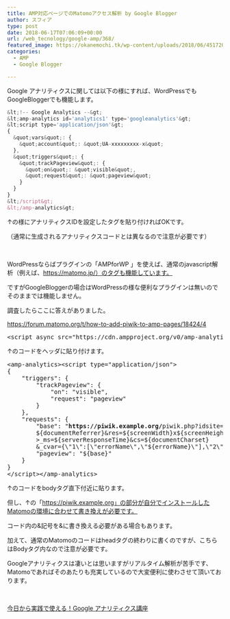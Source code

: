```yaml
---
title: AMP対応ページでのMatomoアクセス解析 by Google Blogger
author: スフィア
type: post
date: 2018-06-17T07:06:09+00:00
url: /web_tecnology/google-amp/368/
featured_image: https://okanemochi.tk/wp-content/uploads/2018/06/4517201939_10217eee03_q.jpg
categories:
  - AMP
  - Google Blogger

---
```

Google アナリティクスに関しては以下の様にすれば、WordPressでもGoogleBloggerでも機能します。

```js
&lt;!-- Google Analytics --&gt;
&lt;amp-analytics id='analytics1' type='googleanalytics'&gt;
&lt;script type='application/json'&gt;
{
  &quot;vars&quot;: {
    &quot;account&quot;: &quot;UA-xxxxxxxxx-x&quot;
  },
  &quot;triggers&quot;: {
    &quot;trackPageview&quot;: {
      &quot;on&quot;: &quot;visible&quot;,
      &quot;request&quot;: &quot;pageview&quot;
    }
  }
}
&lt;/script&gt;
&lt;/amp-analytics&gt;
```

↑の様にアナリティクスIDを設定したタグを貼り付ければOKです。

（通常に生成されるアナリティクスコードとは異なるので注意が必要です）

&nbsp;

WordPressならばプラグインの「AMPforWP 」を使えば、通常のjavascript解析（例えば、https://matomo.jp/）のタグも機能しています。

ですがGoogleBloggerの場合はWordPressの様な便利なプラグインは無いのでそのままでは機能しません。

調査したらここに答えがありました。

https://forum.matomo.org/t/how-to-add-piwik-to-amp-pages/18424/4

<pre class="lang:xhtml decode:true ">&lt;script async src="https://cdn.ampproject.org/v0/amp-analytics-0.1.js" custom-element="amp-analytics"&gt;&lt;/script&gt;</pre>

↑のコードをヘッダに貼り付けます。

<pre class="lang:xhtml decode:true ">&lt;amp-analytics&gt;&lt;script type="application/json"&gt;
{
    "triggers": {
        "trackPageview": {
            "on": "visible",
            "request": "pageview"
        }
    },
    "requests": {
        "base": "<strong>https://piwik.example.org/</strong>piwik.php?idsite=1&rec=1&action_name=${title}&url=${sourceUrl}&rand=${random}&apiv=1&urlref=
        ${documentReferrer}&res=${screenWidth}x${screenHeight}&lang=${browserLanguage}
        &gt_ms=${serverResponseTime}&cs=${documentCharset}
        &_cvar={\"1\":[\"errorName\",\"${errorName}\"],\"2\":[\"errorMessage\",\"${errorMessage}\"]}",
        "pageview": "${base}"
    }
}
&lt;/script&gt;&lt;/amp-analytics&gt;</pre>

↑のコードをbodyタグ直下付近に貼ります。

但し、↑の「https://piwik.example.org」の部分が自分でインストールしたMatomoの環境に合わせて書き換えが必要です。

コード内の&記号を&に書き換える必要がある場合もあります。

加えて、通常のMatomoのコードはheadタグの終わりに書くのですが、こちらはBodyタグ内なので注意が必要です。

Googleアナリティクスは凄いとは思いますがリアルタイム解析が苦手です、Matomoであればそのあたりも充実しているので大変便利に使わさせて頂いております。

&nbsp;

<a href="https://px.a8.net/svt/ejp?a8mat=2ZH6XJ+E4HG5E+3L4M+BW8O2&a8ejpredirect=https%3A%2F%2Fudemy-images.udemy.com%2Fcourse%2F240x135%2F647944_cb57_2.jpg" target="_blank" rel="nofollow noopener">今日から実践で使える！Google アナリティクス講座</a>
  
<img src="https://www12.a8.net/0.gif?a8mat=2ZH6XJ+E4HG5E+3L4M+BW8O2" alt="" width="1" height="1" border="0" />

&nbsp;
